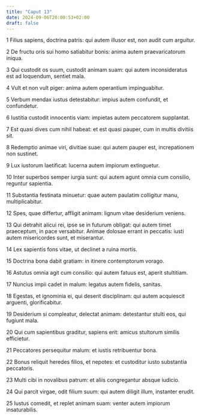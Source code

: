 ```yaml
---
title: "Caput 13"
date: 2024-09-06T20:00:53+02:00
draft: false
---
```



1 Filius sapiens, doctrina patris: qui autem illusor est, non audit cum arguitur.

2 De fructu oris sui homo satiabitur bonis: anima autem praevaricatorum iniqua.

3 Qui custodit os suum, custodit animam suam: qui autem inconsideratus est ad loquendum, sentiet mala.

4 Vult et non vult piger: anima autem operantium impinguabitur.

5 Verbum mendax iustus detestabitur: impius autem confundit, et confundetur.

6 Iustitia custodit innocentis viam: impietas autem peccatorem supplantat.

7 Est quasi dives cum nihil habeat: et est quasi pauper, cum in multis divitiis sit.

8 Redemptio animae viri, divitiae suae: qui autem pauper est, increpationem non sustinet.

9 Lux iustorum laetificat: lucerna autem impiorum extinguetur.

10 Inter superbos semper iurgia sunt: qui autem agunt omnia cum consilio, reguntur sapientia.

11 Substantia festinata minuetur: quae autem paulatim colligitur manu, multiplicabitur.

12 Spes, quae differtur, affligit animam: lignum vitae desiderium veniens.

13 Qui detrahit alicui rei, ipse se in futurum obligat: qui autem timet praeceptum, in pace versabitur. Animae dolosae errant in peccatis: iusti autem misericordes sunt, et miserantur.

14 Lex sapientis fons vitae, ut declinet a ruina mortis.

15 Doctrina bona dabit gratiam: in itinere contemptorum vorago.

16 Astutus omnia agit cum consilio: qui autem fatuus est, aperit stultitiam.

17 Nuncius impii cadet in malum: legatus autem fidelis, sanitas.

18 Egestas, et ignominia ei, qui deserit disciplinam: qui autem acquiescit arguenti, glorificabitur.

19 Desiderium si compleatur, delectat animam: detestantur stulti eos, qui fugiunt mala.

20 Qui cum sapientibus graditur, sapiens erit: amicus stultorum similis efficietur.

21 Peccatores persequitur malum: et iustis retribuentur bona.

22 Bonus reliquit heredes filios, et nepotes: et custoditur iusto substantia peccatoris.

23 Multi cibi in novalibus patrum: et aliis congregantur absque iudicio.

24 Qui parcit virgae, odit filium suum: qui autem diligit illum, instanter erudit.

25 Iustus comedit, et replet animam suam: venter autem impiorum insaturabilis.

